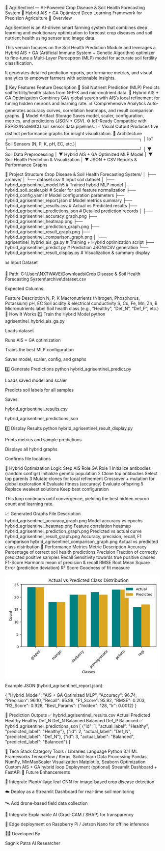 🌱 AgriSentinel — AI-Powered Crop Disease & Soil Health Forecasting System
🚀 Hybrid AIS + GA Optimized Deep Learning Framework for Precision Agriculture
🧭 Overview

AgriSentinel is an AI-driven smart farming system that combines deep learning and evolutionary optimization to forecast crop diseases and soil nutrient health using sensor and image data.

This version focuses on the Soil Health Prediction Module and leverages a Hybrid AIS + GA (Artificial Immune System + Genetic Algorithm) optimizer to fine-tune a Multi-Layer Perceptron (MLP) model for accurate soil fertility classification.

It generates detailed prediction reports, performance metrics, and visual analytics to empower farmers with actionable insights.

🧩 Key Features
Feature	Description
🌾 Soil Nutrient Prediction (MLP)	Predicts soil fertility/health status from N-P-K and micronutrient data.
🧬 Hybrid AIS + GA Optimization	Combines GA’s global search with AIS’s local refinement for tuning hidden neurons and learning rate.
📊 Comprehensive Analytics	Auto-generates accuracy curves, correlation heatmaps, and result comparison graphs.
💾 Model Artifact Storage	Saves model, scaler, configuration, metrics, and predictions (JSON + CSV).
⚙️ IoT-Ready	Compatible with ESP32/NodeMCU soil sensor data pipelines.
📈 Visual Output	Produces five distinct performance graphs for insight visualization.
🧠 Architecture
┌───────────────────────────────────────────┐
│   IoT Soil Sensors (N, P, K, pH, EC, etc.)│
└──────────────────────┬────────────────────┘
                       │
                       ▼
               Soil Data Preprocessing
                       │
                       ▼
          Hybrid AIS + GA Optimized MLP Model
                       │
                       ▼
         Soil Health Prediction & Visualization
                       │
                       ▼
       JSON + CSV Reports & Performance Graphs

📂 Project Structure
Crop Disease & Soil Health Forecasting System/
│
├── archive/
│   └── dataset.csv                        # Input soil dataset
│
├── hybrid_agrisentinel_model.h5           # Trained hybrid MLP model
├── hybrid_soil_scaler.pkl                 # Scaler for soil feature normalization
├── hybrid_config.yaml                     # Model configuration parameters
├── hybrid_agrisentinel_report.json        # Model metrics summary
├── hybrid_agrisentinel_results.csv        # Actual vs Predicted results
├── hybrid_agrisentinel_predictions.json   # Detailed prediction records
│
├── hybrid_agrisentinel_accuracy_graph.png
├── hybrid_agrisentinel_heatmap.png
├── hybrid_agrisentinel_prediction_graph.png
├── hybrid_agrisentinel_result_graph.png
├── hybrid_agrisentinel_comparison_graph.png
│
├── agrisentinel_hybrid_ais_ga.py          # Training + Hybrid optimization script
├── hybrid_agrisentinel_predict.py         # Prediction JSON/CSV generation
└── hybrid_agrisentinel_result_display.py  # Visualization & summary display

📊 Input Dataset

📍 Path:
C:\Users\NXTWAVE\Downloads\Crop Disease & Soil Health Forecasting System\archive\dataset.csv

Expected Columns:

Feature	Description
N, P, K	Macronutrients (Nitrogen, Phosphorus, Potassium)
pH, EC	Soil acidity & electrical conductivity
S, Cu, Fe, Mn, Zn, B	Micronutrients
label	Soil health class (e.g., “Healthy”, “Def_N”, “Def_P”, etc.)
🧪 How It Works
1️⃣ Train the Hybrid Model
python agrisentinel_hybrid_ais_ga.py


Loads dataset

Runs AIS + GA optimization

Trains the best MLP configuration

Saves model, scaler, config, and graphs

2️⃣ Generate Predictions
python hybrid_agrisentinel_predict.py


Loads saved model and scaler

Predicts soil labels for all samples

Saves:

hybrid_agrisentinel_results.csv

hybrid_agrisentinel_predictions.json

3️⃣ Display Results
python hybrid_agrisentinel_result_display.py


Prints metrics and sample predictions

Displays all hybrid graphs

Confirms file locations

🧩 Hybrid Optimization Logic
Step	AIS Role	GA Role
1	Initialize antibodies (random configs)	Initialize genetic population
2	Clone top antibodies	Select top parents
3	Mutate clones for local refinement	Crossover + mutation for global exploration
4	Evaluate fitness (accuracy)	Evaluate offspring
5	Replace weakest solutions	Keep best configuration

This loop continues until convergence, yielding the best hidden neuron count and learning rate.

📈 Generated Graphs
File	Description
hybrid_agrisentinel_accuracy_graph.png	Model accuracy vs epochs
hybrid_agrisentinel_heatmap.png	Feature correlation heatmap
hybrid_agrisentinel_prediction_graph.png	Predicted vs actual curve
hybrid_agrisentinel_result_graph.png	Accuracy, precision, recall, F1 comparison
hybrid_agrisentinel_comparison_graph.png	Actual vs predicted class distribution
🧠 Performance Metrics
Metric	Description
Accuracy	Percentage of correct soil health predictions
Precision	Fraction of correctly predicted positive samples
Recall	Sensitivity towards true positive classes
F1-Score	Harmonic mean of precision & recall
RMSE	Root Mean Square Error (prediction deviation)
R² Score	Goodness of fit measure

![Confusion Matrix Heatmap](agrisentinel_comparison_graph.png)

Example JSON (hybrid_agrisentinel_report.json):

{
  "Hybrid_Model": "AIS + GA Optimized MLP",
  "Accuracy": 96.74,
  "Precision": 96.10,
  "Recall": 95.88,
  "F1_Score": 95.92,
  "RMSE": 0.203,
  "R2_Score": 0.928,
  "Best_Params": {"hidden": 128, "lr": 0.0012}
}

🧾 Prediction Outputs
✅ hybrid_agrisentinel_results.csv
Actual	Predicted
Healthy	Healthy
Def_N	Def_N
Balanced	Balanced
Def_P	Balanced
✅ hybrid_agrisentinel_predictions.json
[
  {"id": 1, "actual_label": "Healthy", "predicted_label": "Healthy"},
  {"id": 2, "actual_label": "Def_N", "predicted_label": "Def_N"},
  {"id": 3, "actual_label": "Balanced", "predicted_label": "Balanced"}
]

🧰 Tech Stack
Category	Tools / Libraries
Language	Python 3.11
ML Frameworks	TensorFlow / Keras, Scikit-learn
Data Processing	Pandas, NumPy, MinMaxScaler
Visualization	Matplotlib, Seaborn
Optimization	Custom AIS + GA hybrid loop
Deployment (optional)	Streamlit Dashboard + FastAPI
🔮 Future Enhancements

🌿 Integrate PlantVillage leaf CNN for image-based crop disease detection

☁️ Deploy as a Streamlit Dashboard for real-time soil monitoring

🛰️ Add drone-based field data collection

🧠 Integrate Explainable AI (Grad-CAM / SHAP) for transparency

🔗 Edge deployment on Raspberry Pi / Jetson Nano for offline inference

👨‍💻 Developed By

Sagnik Patra
AI Researcher

